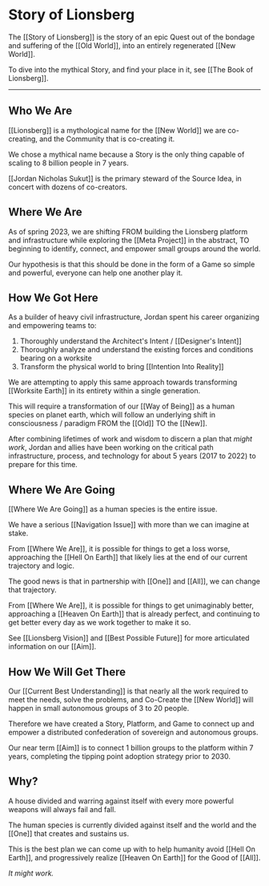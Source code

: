 # Story of Lionsberg

The [[Story of Lionsberg]] is the story of an epic Quest out of the bondage and suffering of the [[Old World]], into an entirely regenerated [[New World]].  

To dive into the mythical Story, and find your place in it, see [[The Book of Lionsberg]]. 

___

## Who We Are 

[[Lionsberg]] is a mythological name for the [[New World]] we are co-creating, and the Community that is co-creating it.  

We chose a mythical name because a Story is the only thing capable of scaling to 8 billion people in 7 years. 

[[Jordan Nicholas Sukut]] is the primary steward of the Source Idea, in concert with dozens of co-creators. 

## Where We Are

As of spring 2023, we are shifting FROM building the Lionsberg platform and infrastructure while exploring the [[Meta Project]] in the abstract, TO beginning to identify, connect, and empower small groups around the world. 

Our hypothesis is that this should be done in the form of a Game so simple and powerful, everyone can help one another play it. 

## How We Got Here 

As a builder of heavy civil infrastructure, Jordan spent his career organizing and empowering teams to: 

1. Thoroughly understand the Architect's Intent / [[Designer's Intent]]  
2. Thoroughly analyze and understand the existing forces and conditions bearing on a worksite  
3. Transform the physical world to bring [[Intention Into Reality]]  

We are attempting to apply this same approach towards transforming [[Worksite Earth]] in its entirety within a single generation.   

This will require a transformation of our [[Way of Being]] as a human species on planet earth, which will follow an underlying shift in consciousness / paradigm FROM the [[Old]] TO the [[New]]. 

After combining lifetimes of work and wisdom to discern a plan that _might work_, Jordan and allies have been working on the critical path infrastructure, process, and technology for about 5 years (2017 to 2022) to prepare for this time. 

## Where We Are Going 

[[Where We Are Going]] as a human species is the entire issue. 

We have a serious [[Navigation Issue]] with more than we can imagine at stake. 

From [[Where We Are]], it is possible for things to get a loss worse, approaching the [[Hell On Earth]] that likely lies at the end of our current trajectory and logic. 

The good news is that in partnership with [[One]] and [[All]], we can change that trajectory. 

From [[Where We Are]], it is possible for things to get unimaginably better, approaching a [[Heaven On Earth]] that is already perfect, and continuing to get better every day as we work together to make it so. 

See [[Lionsberg Vision]] and [[Best Possible Future]] for more articulated information on our [[Aim]]. 

## How We Will Get There 

Our [[Current Best Understanding]] is that nearly all the work required to meet the needs, solve the problems, and Co-Create the [[New World]] will happen in small autonomous groups of 3 to 20 people. 

Therefore we have created a Story, Platform, and Game to  connect up and empower a distributed confederation of sovereign and autonomous groups. 

Our near term [[Aim]] is to connect 1 billion groups to the platform within 7 years, completing the tipping point adoption strategy prior to 2030. 

## Why? 

A house divided and warring against itself with every more powerful weapons will always fail and fall. 

The human species is currently divided against itself and the world and the [[One]] that creates and sustains us. 

This is the best plan we can come up with to help humanity avoid [[Hell On Earth]], and progressively realize [[Heaven On Earth]] for the Good of [[All]]. 

_It might work._
